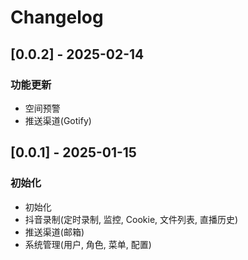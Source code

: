 # Changelog

## [0.0.2] - 2025-02-14
### 功能更新
- 空间预警
- 推送渠道(Gotify)

## [0.0.1] - 2025-01-15
### 初始化
- 初始化
- 抖音录制(定时录制, 监控, Cookie, 文件列表, 直播历史)
- 推送渠道(邮箱)
- 系统管理(用户, 角色, 菜单, 配置)
